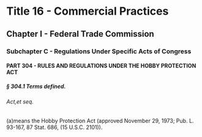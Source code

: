 
# Title 16 - Commercial Practices
## Chapter I - Federal Trade Commission
### Subchapter C - Regulations Under Specific Acts of Congress
#### PART 304 - RULES AND REGULATIONS UNDER THE HOBBY PROTECTION ACT
##### § 304.1 Terms defined.
###### Act,et seq.

(a)means the Hobby Protection Act (approved November 29, 1973; Pub. L. 93-167, 87 Stat. 686, (15 U.S.C. 2101)).

